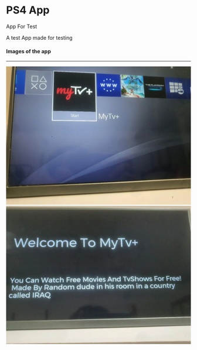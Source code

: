 
# PS4 App 
<p> App For Test </p>  

A test App made for testing 


#### Images of the app 
------------------------------------------------------
![Screenshot from 2023-08-07 01-44-01](https://github.com/Takeda0x64/Ps4App/blob/main/p1.jpg)
![Screenshot from 2023-08-07 01-44-01](https://github.com/Takeda0x64/Ps4App/blob/main/p2.jpg)
